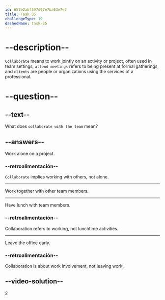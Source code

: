 ```yaml
---
id: 657e2abf597d97e7ba03e7e2
title: Task 35
challengeType: 19
dashedName: task-35
---
```


# --description--

`Collaborate` means to work jointly on an activity or project, often used in team settings, `attend meetings` refers to being present at formal gatherings, and `clients` are people or organizations using the services of a professional.

# --question--

## --text--

What does `collaborate with the team` mean?

## --answers--

Work alone on a project.

### --retroalimentación--

`Collaborate` implies working with others, not alone.

---

Work together with other team members.

---

Have lunch with team members.

### --retroalimentación--

Collaboration refers to working, not lunchtime activities.

---

Leave the office early.

### --retroalimentación--

Collaboration is about work involvement, not leaving work.

## --video-solution--

2
